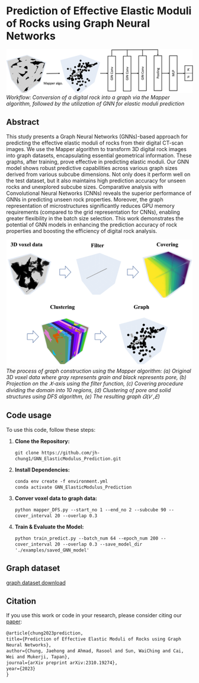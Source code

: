 # Prediction of Effective Elastic Moduli of Rocks using Graph Neural Networks

![Workflow](./readme_figs/Workflow.png)
*Workflow: Conversion of a digital rock into a graph via the Mapper algorithm, followed by the utilization of
GNN for elastic moduli prediction*

## Abstract
This study presents a Graph Neural Networks (GNNs)-based approach for predicting the effective elastic moduli of rocks from their digital CT-scan images. We use the Mapper algorithm to transform 3D digital rock images into graph datasets, encapsulating essential geometrical information. These graphs, after training, prove effective in predicting elastic moduli. Our GNN model shows robust predictive capabilities across various graph sizes derived from various subcube dimensions. Not only does it perform well on the test dataset, but it also maintains high prediction accuracy for unseen rocks and unexplored subcube sizes. Comparative analysis with Convolutional Neural Networks (CNNs) reveals the superior performance of GNNs in predicting unseen rock properties. Moreover, the graph representation of microstructures significantly reduces GPU memory requirements (compared to the grid representation for CNNs), enabling greater flexibility in the batch size selection. This work demonstrates the potential of GNN models in enhancing the prediction accuracy of rock properties and boosting the efficiency of digital rock analysis. 

![Workflow](./readme_figs/mapper_voxel2graph.png)
*The process of graph construction using the Mapper algorithm: (a) Original 3D voxel data where gray represents
grain and black represents pore, (b) Projection on the 𝑋-axis using the filter function, (c) Covering procedure dividing the
domain into 10 regions, (d) Clustering of pore and solid structures using DFS algorithm, (e) The resulting graph 𝐺(𝑉 ,𝐸)*

## Code usage
To use this code, follow these steps:

1. **Clone the Repository:**
    ```
    git clone https://github.com/jh-chung1/GNN_ElasticModulus_Prediction.git
    ```
    
2. **Install Dependencies:**
    ```
    conda env create -f environment.yml
    conda activate GNN_ElasticModulus_Prediction
    ```
    
3. **Conver voxel data to graph data:**
    ```
    python mapper_DFS.py --start_no 1 --end_no 2 --subcube 90 --cover_interval 20 --overlap 0.3
    ```


4. **Train & Evaluate the Model:**
    ```
    python train_predict.py --batch_num 64 --epoch_num 200 --cover_interval 20 --overlap 0.3 --save_model_dir './examples/saved_GNN_model'
    ```

## Graph dataset
[graph dataset download](https://drive.google.com/drive/folders/1iE5H7Fi3g3yTIZmL24y5xD0In58pHYyB?usp=share_link)

## Citation
If you use this work or code in your research, please consider citing our [paper](https://arxiv.org/abs/2310.19274):

    
    @article{chung2023prediction,
    title={Prediction of Effective Elastic Moduli of Rocks using Graph Neural Networks},
    author={Chung, Jaehong and Ahmad, Rasool and Sun, WaiChing and Cai, Wei and Mukerji, Tapan},
    journal={arXiv preprint arXiv:2310.19274},
    year={2023}
    }
    
